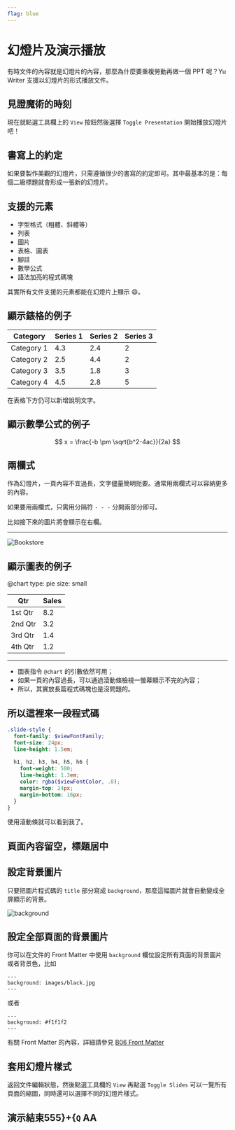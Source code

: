 ```yaml
---
flag: blue
---
```

# 幻燈片及演示播放

有時文件的內容就是幻燈片的內容，那麼為什麼要重複勞動再做一個 PPT 呢？Yu Writer 支援以幻燈片的形式播放文件。

## 見證魔術的時刻

現在就點選工具欄上的 `View` 按鈕然後選擇 `Toggle Presentation` 開始播放幻燈片吧！

## 書寫上的約定

如果要製作美觀的幻燈片，只需遵循很少的書寫的約定即可。其中最基本的是：每個二級標題就會形成一張新的幻燈片。

## 支援的元素

* 字型格式（粗體、斜體等）
* 列表
* 圖片
* 表格、圖表
* 腳註
* 數學公式
* 語法加亮的程式碼塊

其實所有文件支援的元素都能在幻燈片上顯示 😄。

## 顯示錶格的例子

| Category   | Series 1 | Series 2 | Series 3 |
| ---------  | -------- | -------- | -------- |
| Category 1 |      4.3 |      2.4 |        2 |
| Category 2 |      2.5 |      4.4 |        2 |
| Category 3 |      3.5 |      1.8 |        3 |
| Category 4 |      4.5 |      2.8 |        5 |

在表格下方仍可以新增說明文字。

## 顯示數學公式的例子

$$
x = \frac{-b \pm \sqrt{b^2-4ac}}{2a}
$$

## 兩欄式

作為幻燈片，一頁內容不宜過長，文字儘量簡明扼要。通常用兩欄式可以容納更多的內容。

如果要用兩欄式，只需用分隔符 `- - -` 分開兩部分即可。

比如接下來的圖片將會顯示在右欄。

- - -

![Bookstore](images/bookstore.jpg)

## 顯示圖表的例子

@chart
type: pie
size: small

| Qtr     | Sales |
| ------- | ----- |
| 1st Qtr |   8.2 |
| 2nd Qtr |   3.2 |
| 3rd Qtr |   1.4 |
| 4th Qtr |   1.2 |

- - -

* 圖表指令 `@chart` 的引數依然可用；
* 如果一頁的內容過長，可以通過滾動條檢視一螢幕顯示不完的內容；
* 所以，其實放長篇程式碼塊也是沒問題的。

## 所以這裡來一段程式碼

```scss
.slide-style {
  font-family: $viewFontFamily;
  font-size: 24px;
  line-height: 1.5em;
  
  h1, h2, h3, h4, h5, h6 {
    font-weight: 500;
    line-height: 1.3em;
    color: rgba($viewFontColor, .8);
    margin-top: 24px;
    margin-bottom: 16px;
  }
}
```

使用滾動條就可以看到我了。

## 頁面內容留空，標題居中

## 設定背景圖片

只要把圖片程式碼的 `title` 部分寫成 `background`，那麼這幅圖片就會自動變成全屏顯示的背景。

![background](images/desktop.jpg)

## 設定全部頁面的背景圖片

你可以在文件的 Front Matter 中使用 `background` 欄位設定所有頁面的背景圖片或者背景色，比如

    ---
    background: images/black.jpg
    ---

或者

    ---
    background: #f1f1f2
    ---

有關 Front Matter 的內容，詳細請參見 [B06 Front Matter](b06-front-matter)

## 套用幻燈片樣式

返回文件編輯狀態，然後點選工具欄的 `View` 再點選 `Toggle Slides` 可以一覽所有頁面的縮圖，同時還可以選擇不同的幻燈片樣式。

## 演示結束555}+{`Q` AA
